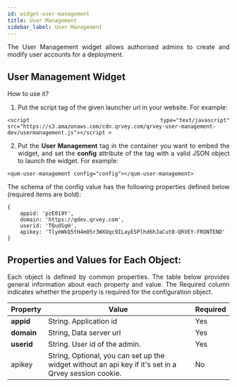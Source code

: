 ```yaml
---
id: widget-user-management
title: User Management
sidebar_label: User Management
---
```


<div style="text-align: justify">

The User Management widget allows authorised admins to create and modify user accounts for a deployment.

## User Management Widget

How to use it?

1. Put the script tag of the given launcher url in your website. For example:

```
<script type="text/javascript" src="https://s3.amazonaws.com/cdn.qrvey.com/qrvey-user-management-dev/usermanagement.js"></script >
```

2. Put the **User Management** tag in the container you want to embed the widget, and set the **config** attribute of the tag with a valid JSON object to launch the widget. For example:

```
<qum-user-management config="config"></qum-user-management>
```

The schema of the config value has the following properties defined below (required items are bold):

```
{
    appid: 'pzE019Y',
    domain: 'https://qdev.qrvey.com',
    userid: 'TQudSqH',
    apikey: 'TlyeWkQ5tH4m05r3WXUqc9ILayESPlhd6hJaCut0-QRVEY-FRONTEND' 		
}
```

## Properties and Values for Each Object:

Each object is defined by common properties. The table below provides general information about each property and value. The Required column indicates whether the property is required for the configuration object.

| **Property** | **Value** | **Required** |
| --- | --- | --- |
| **appid** | String. Application id | Yes |
| **domain** | String, Data server url | Yes |
| **userid** | String. User id of the admin.| Yes |
| apikey | String, Optional, you can set up the widget without an api key if it&#39;s set in a Qrvey session cookie. | No |
